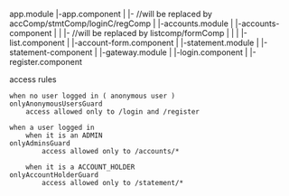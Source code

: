 app.module
    |-app.component
    |       |- <router-outlet>      //will be replaced by accComp/stmtComp/loginC/regComp
    |
    |-accounts.module
    |   |-accounts-component
    |   |   |- <router-outlet>      //will be replaced by listcomp/formComp
    |   |
    |   |-list.component
    |   |-account-form.component
    |
    |-statement.module
    |   |-statement-component
    |
    |-gateway.module
    |   |-login.component
    |   |-register.component

access rules

    when no user logged in ( anonymous user )               onlyAnonymousUsersGuard   
        access allowed only to /login and /register

    when a user logged in
        when it is an ADMIN                                 onlyAdminsGuard
            access allowed only to /accounts/*

        when it is a ACCOUNT_HOLDER                         onlyAccountHolderGuard
            access allowed only to /statement/*